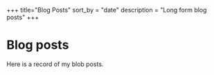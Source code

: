 +++
title="Blog Posts"
sort_by = "date"
description = "Long form blog posts"
+++

# Blog posts

Here is a record of my blob posts.